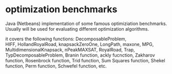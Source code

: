 # optimization benchmarks
Java (Netbeans) implementation of some famous optimiziation benchmarks.
Usually will be used for evaluating different optimization algorithms.

it covers the following functions:
DecomposableProblem,        
HIFF,                       HollandRoyalRoad,
knapsackZeroOne,            LongPath,
maxone,                     MPG,
MultidimensionalKnapsack,   nPeakMAXSAT,
RoyalRoad,                  Trap,
TypDecomposableProblem,     Branin function, 
ackly fucnction,            Zakharov function,
Rosenbrock function,           Trid function,
Sum Squares function,          Shekel function,
Perm function,                 Schwefel function, etc.


